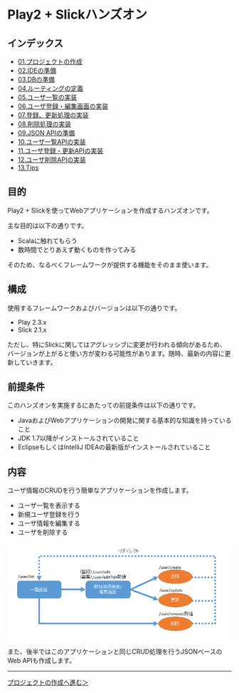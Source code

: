# Play2 + Slickハンズオン

## インデックス

* [01.プロジェクトの作成](01_create_project.md)
* [02.IDEの準備](02_preparation_of_ide.md)
* [03.DBの準備](03_preparation_of_db.md)
* [04.ルーティングの定義](04_define_routing.md)
* [05.ユーザ一覧の実装](05_implement_user_list.md)
* [06.ユーザ登録・編集画面の実装](06_implement_user_form.md)
* [07.登録、更新処理の実装](07_implement_update_processing.md)
* [08.削除処理の実装](08_implement_delete_processing.md)
* [09.JSON APIの準備](09_preparation_for_json.md)
* [10.ユーザ一覧APIの実装](10_implement_list_api.md)
* [11.ユーザ登録・更新APIの実装](11_implement_update_api.md)
* [12.ユーザ削除APIの実装](12_implement_delete_api.md)
* [13.Tips](13_tips.md)

## 目的

Play2 + Slickを使ってWebアプリケーションを作成するハンズオンです。

主な目的は以下の通りです。

* Scalaに触れてもらう
* 数時間でとりあえず動くものを作ってみる

そのため、なるべくフレームワークが提供する機能をそのまま使います。

## 構成

使用するフレームワークおよびバージョンは以下の通りです。

* Play 2.3.x
* Slick 2.1.x

ただし、特にSlickに関してはアグレッシブに変更が行われる傾向があるため、バージョンが上がると使い方が変わる可能性があります。随時、最新の内容に更新していきます。

## 前提条件

このハンズオンを実施するにあたっての前提条件は以下の通りです。

* JavaおよびWebアプリケーションの開発に関する基本的な知識を持っていること
* JDK 1.7以降がインストールされていること
* EclipseもしくはIntelliJ IDEAの最新版がインストールされていること

## 内容

ユーザ情報のCRUDを行う簡単なアプリケーションを作成します。

* ユーザ一覧を表示する
* 新規ユーザ登録を行う
* ユーザ情報を編集する
* ユーザを削除する

![作成するアプリケーションの画面遷移図](images/flow.png)

また、後半ではこのアプリケーションと同じCRUD処理を行うJSONベースのWeb APIも作成します。

----
[プロジェクトの作成へ進む＞](01_create_project.md)
